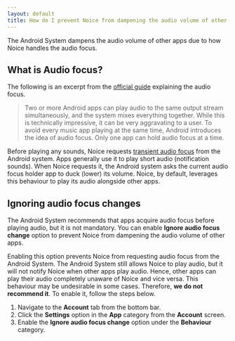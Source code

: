 ```yaml
---
layout: default
title: How do I prevent Noice from dampening the audio volume of other apps?
---
```


The Android System dampens the audio volume of other apps due to how Noice
handles the audio focus.

## What is Audio focus?

The following is an excerpt from the [official
guide](https://developer.android.com/guide/topics/media-apps/audio-focus)
explaining the audio focus.

> Two or more Android apps can play audio to the same output stream
> simultaneously, and the system mixes everything together. While this is
> technically impressive, it can be very aggravating to a user. To avoid every
> music app playing at the same time, Android introduces the idea of audio
> focus. Only one app can hold audio focus at a time.

Before playing any sounds, Noice requests [transient audio
focus](https://developer.android.com/reference/android/media/AudioManager#AUDIOFOCUS_GAIN_TRANSIENT_MAY_DUCK)
from the Android system. Apps generally use it to play short audio (notification
sounds). When Noice requests it, the Android system asks the current audio focus
holder app to duck (lower) its volume. Noice, by default, leverages this
behaviour to play its audio alongside other apps.

## Ignoring audio focus changes

The Android System recommends that apps acquire audio focus before playing
audio, but it is not mandatory. You can enable **Ignore audio focus change**
option to prevent Noice from dampening the audio volume of other apps.

Enabling this option prevents Noice from requesting audio focus from the Android
System. The Android System still allows Noice to play audio, but it will not
notify Noice when other apps play audio. Hence, other apps can play their audio
completely unaware of Noice and vice versa. This behaviour may be undesirable in
some cases. Therefore, **we do not recommend it**. To enable it, follow the
steps below.

1. Navigate to the **Account** tab from the bottom bar.
2. Click the **Settings** option in the **App** category from the **Account**
   screen.
3. Enable the **Ignore audio focus change** option under the **Behaviour**
   category.

